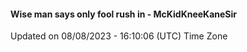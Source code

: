 #### Wise man says only fool rush in - McKidKneeKaneSir
Updated on 08/08/2023 - 16:10:06 (UTC) Time Zone
